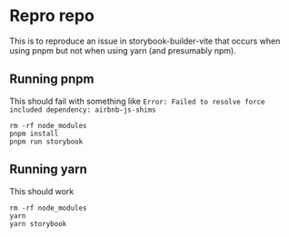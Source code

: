# Repro repo

This is to reproduce an issue in storybook-builder-vite that occurs when using pnpm but not when using yarn (and presumably npm).

## Running pnpm

This should fail with something like `Error: Failed to resolve force included dependency: airbnb-js-shims`

```
rm -rf node_modules
pnpm install
pnpm run storybook
```

## Running yarn

This should work

```
rm -rf node_modules
yarn
yarn storybook
```